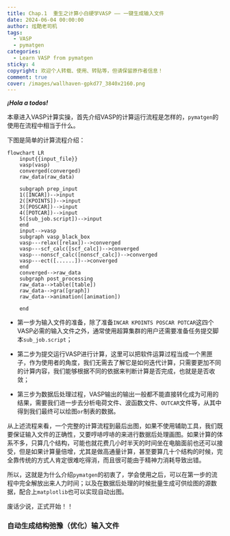 ```yaml
---
title: Chap.1  重生之计算小白硬学VASP —— 一键生成输入文件
date: 2024-06-04 00:00:00
author: 炫酷老司机
tags:
  - VASP
  - pymatgen
categories:
  - Learn VASP from pymatgen
sticky: 4
copyright: 欢迎个人转载、使用、转贴等，但请保留原作者信息！
comment: true
cover: /images/wallhaven-gpkd77_3840x2160.png
---
```


***¡Hola a todos!***

本章进入VASP计算实操，首先介绍VASP的计算运行流程是怎样的，`pymatgen`的使用在流程中相当于什么。

下图是简单的计算流程介绍：

````mermaid
flowchart LR
	input{{input_file}} 
	vasp(vasp)
	converged(converged)
	raw_data(raw_data)
	
	subgraph prep_input
	1([INCAR])-->input
	2([KPOINTS])-->input
	3([POSCAR])-->input
	4([POTCAR])-->input
	5([sub_job.script])-->input
	end
	input-->vasp
	subgraph vasp_black_box
	vasp---relax([relax])-->converged
	vasp---scf_calc([scf_calc])-->converged
	vasp---nonscf_calc([nonscf_calc])-->converged
	vasp---ect([......])-->converged
	end
	converged-->raw_data
	subgraph post_processing
	raw_data-->table([table])
	raw_data-->gra([graph])
	raw_data-->animation([animation])
	
	end
````

- 第一步为输入文件的准备，除了准备`INCAR KPOINTS POSCAR POTCAR`这四个VASP必需的输入文件之外，通常使用超算集群的用户还需要准备任务提交脚本`sub_job.script`；



- 第二步为提交运行VASP进行计算，这里可以把软件运算过程当成一个黑匣子，作为使用者的角度，我们无需去了解它是如何迭代计算，只需要更加不同的计算内容，我们能够根据不同的依据来判断计算是否完成，也就是是否收敛；



- 第三步为数据后处理过程，VASP输出的输出一般都不能直接转化成为可用的结果，需要我们进一步去分析电荷文件、波函数文件、`OUTCAR`文件等，从其中得到我们最终可以绘图`or`制表的数据。

从上述流程来看，一个完整的计算流程到最后出图，如果不使用辅助工具，我们既要保证输入文件的正确性，又要哼哧哼哧的来进行数据后处理画图。如果计算的体系不多，只算几个结构，可能也就花费几小时半天的时间坐在电脑面前也还可以接受，但是如果计算量倍增，尤其是做高通量计算，甚至要算几十个结构的时候，完全靠传统的方式人肯定很难吃得消，而且很可能由于精神力消耗导致出错。

所以，这就是为什么介绍`pymatgen`的初衷了，学会使用之后，可以在第一步的流程中完全解放出来人力时间；以及在数据后处理的时候批量生成可供绘图的源数据，配合上`matplotlib`也可以实现自动出图。



废话少说，正式开始！！



### 自动生成结构弛豫（优化）输入文件



